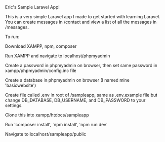 Eric's Sample Laravel App!

This is a very simple Laravel app I made to get started with learning Laravel.  You can
create messages in /contact and view a list of all the messages in /messages.

To run:

Download XAMPP, npm, composer

Run XAMPP and navigate to localhost/phpmyadmin

Create a password in phpmyadmin on browser, then set same password in xampp/phpmyadmin/config.inc file

Create a database in phpmyadmin on browser (I named mine 'basicwebsite')

Create file called .env in root of /sampleapp, same as .env.example file but change DB_DATABASE, DB_USERNAME, and DB_PASSWORD to your settings.

Clone this into xampp/htdocs/sampleapp

Run 'composer install', 'npm install', 'npm run dev'

Navigate to localhost/sampleapp/public